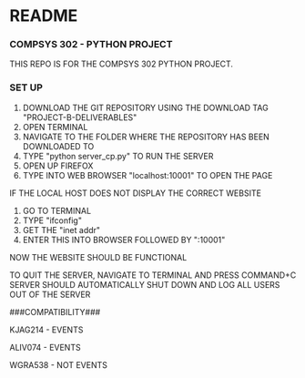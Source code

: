 # README #

### COMPSYS 302 - PYTHON PROJECT ###

THIS REPO IS FOR THE COMPSYS 302 PYTHON PROJECT.

### SET UP ###

1. DOWNLOAD THE GIT REPOSITORY USING THE DOWNLOAD TAG "PROJECT-B-DELIVERABLES"
2. OPEN TERMINAL
3. NAVIGATE TO THE FOLDER WHERE THE REPOSITORY HAS BEEN DOWNLOADED TO 
4. TYPE "python server_cp.py" TO RUN THE SERVER
5. OPEN UP FIREFOX
6. TYPE INTO WEB BROWSER "localhost:10001" TO OPEN THE PAGE

IF THE LOCAL HOST DOES NOT DISPLAY THE CORRECT WEBSITE

1. GO TO TERMINAL
2. TYPE "ifconfig"
3. GET THE "inet addr"
4. ENTER THIS INTO BROWSER FOLLOWED BY ":10001"

NOW THE WEBSITE SHOULD BE FUNCTIONAL

TO QUIT THE SERVER, NAVIGATE TO TERMINAL AND PRESS COMMAND+C
SERVER SHOULD AUTOMATICALLY SHUT DOWN AND LOG ALL USERS OUT OF THE SERVER

###COMPATIBILITY###

KJAG214 - EVENTS

ALIV074 - EVENTS

WGRA538 - NOT EVENTS